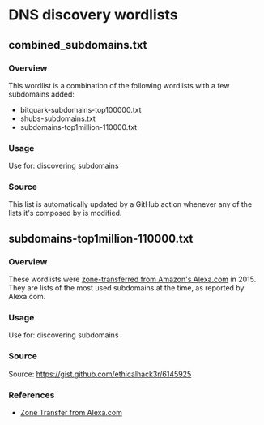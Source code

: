 # DNS discovery wordlists

## combined_subdomains.txt

### Overview
This wordlist is a combination of the following wordlists with a few subdomains added:
- bitquark-subdomains-top100000.txt
- shubs-subdomains.txt
- subdomains-top1million-110000.txt

### Usage
Use for: discovering subdomains

### Source
This list is automatically updated by a GitHub action whenever any of the lists it's composed by is modified.

## subdomains-top1million-110000.txt

### Overview
These wordlists were [zone-transferred from Amazon's Alexa.com](https://gist.github.com/ethicalhack3r/6145925) in 2015. They are lists of the most used subdomains at the time, as reported by Alexa.com.

### Usage
Use for: discovering subdomains

### Source
Source: https://gist.github.com/ethicalhack3r/6145925

### References
- [Zone Transfer from Alexa.com](https://gist.github.com/ethicalhack3r/6145925)
